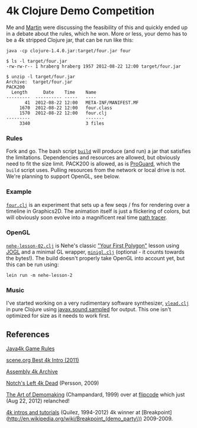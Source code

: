 # 4k Clojure Demo Competition


Me and [Martin](http://martinsprogrammingblog.blogspot.co.uk) were discussing the feasibility of this and quickly ended up in a debate about the rules, which he won.
More or less, your demo has to be a 4k stripped Clojure jar, that can be run like this:

    java -cp clojure-1.4.0.jar:target/four.jar four

    $ ls -l target/four.jar
    -rw-rw-r-- 1 hraberg hraberg 1957 2012-08-22 12:00 target/four.jar

    $ unzip -l target/four.jar
    Archive:  target/four.jar
    PACK200
      Length      Date    Time    Name
    ---------  ---------- -----   ----
           41  2012-08-22 12:00   META-INF/MANIFEST.MF
         1670  2012-08-22 12:00   four.class
         1570  2012-08-22 12:00   four.clj
    ---------                     -------
         3340                     3 files


### Rules

Fork and go. The bash script [`build`](https://github.com/hraberg/four/blob/master/build) will produce (and run) a jar that satisfies the limitations.
Dependencies and resources are allowed, but obviously need to fit the size limit. PACK200 is allowed, as is [ProGuard](http://proguard.sourceforge.net/), which the `build` script uses. Pulling resources from the network or local drive is not. We're planning to support OpenGL, see below.


### Example

[`four.clj`](https://github.com/hraberg/four/blob/master/src/four.clj) is an experiment that sets up a few seqs / fns for rendering over a timeline in Graphics2D.
The animation itself is just a flickering of colors, but will obviously soon evolve into a magnificent real time [path tracer](http://www.kevinbeason.com/smallpt/).


### OpenGL

[`nehe-lesson-02.clj`](https://github.com/hraberg/four/blob/master/test/nehe_lesson_2.clj) is Nehe's classic ["Your First Polygon"](http://nehe.gamedev.net/tutorial/your_first_polygon/13002/) lesson using [JOGL](http://jogamp.org/jogl/www/) and a minimal GL wrapper, [`minigl.clj`](https://github.com/hraberg/four/blob/master/test/minigl.clj) (optional - it counts towards the bytes!). The build doesn't properly take OpenGL into account yet, but this can be run using:

    lein run -m nehe-lesson-2


### Music

I've started working on a very rudimentary software synthesizer, [`vlead.clj`](https://github.com/hraberg/four/blob/master/test/vlead.clj) in pure Clojure using [javax.sound.sampled](http://www.jsresources.org/index.html) for output. This one isn't optimized for size as it needs to work first.


## References

[Java4k Game Rules](http://www.java4k.com/index.php?action=view&page=rulesjudg)

[scene.org Best 4k Intro (2011)](http://awards.scene.org/awards.php?year=2011&cat=10)

[Assembly 4k Archive](http://archive.assembly.org/2011/4k-intro)

[Notch's Left 4k Dead](http://www.mojang.com/notch/j4k/l4kd/) (Persson, 2009)

[The Art of Demomaking](http://www.flipcode.com/archives/The_Art_of_Demomaking-Issue_01_Prologue.shtml) (Champandard, 1999) over at [flipcode](http://www.flipcode.com/misc/fc3_announce/) which just (Aug 22, 2012) relanched!

[4k intros and tutorials](ww.iquilezles.org/prods/index.htm) (Quilez, 1994-2012) 4k winner at [Breakpoint](http://en.wikipedia.org/wiki/Breakpoint_(demo_party\)) 2009-2009.
